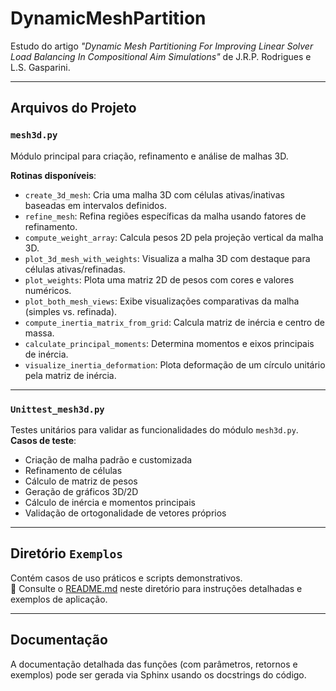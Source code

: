 # DynamicMeshPartition

Estudo do artigo *"Dynamic Mesh Partitioning For Improving Linear Solver Load Balancing In Compositional Aim Simulations"* de J.R.P. Rodrigues e L.S. Gasparini.

---

## Arquivos do Projeto


### `mesh3d.py`

Módulo principal para criação, refinamento e análise de malhas 3D.

**Rotinas disponíveis**:

- `create_3d_mesh`: Cria uma malha 3D com células ativas/inativas baseadas em intervalos definidos.
- `refine_mesh`: Refina regiões específicas da malha usando fatores de refinamento.
- `compute_weight_array`: Calcula pesos 2D pela projeção vertical da malha 3D.
- `plot_3d_mesh_with_weights`: Visualiza a malha 3D com destaque para células ativas/refinadas.
- `plot_weights`: Plota uma matriz 2D de pesos com cores e valores numéricos.
- `plot_both_mesh_views`: Exibe visualizações comparativas da malha (simples vs. refinada).
- `compute_inertia_matrix_from_grid`: Calcula matriz de inércia e centro de massa.
- `calculate_principal_moments`: Determina momentos e eixos principais de inércia.
- `visualize_inertia_deformation`: Plota deformação de um círculo unitário pela matriz de inércia.

---

### `Unittest_mesh3d.py`

Testes unitários para validar as funcionalidades do módulo `mesh3d.py`.  
**Casos de teste**:

- Criação de malha padrão e customizada
- Refinamento de células
- Cálculo de matriz de pesos
- Geração de gráficos 3D/2D
- Cálculo de inércia e momentos principais
- Validação de ortogonalidade de vetores próprios

---

## Diretório `Exemplos`

Contém casos de uso práticos e scripts demonstrativos.  
📄 Consulte o [README.md](Exemplos/README.md) neste diretório para instruções detalhadas e exemplos de aplicação.

---

## Documentação

A documentação detalhada das funções (com parâmetros, retornos e exemplos) pode ser gerada via Sphinx usando os docstrings do código.
